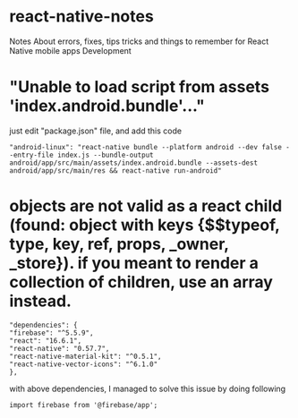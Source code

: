 # react-native-notes
Notes About errors, fixes, tips tricks and things to remember for React Native mobile apps Development

# "Unable to load script from assets 'index.android.bundle'..."
just edit "package.json" file, and add this code
```
"android-linux": "react-native bundle --platform android --dev false --entry-file index.js --bundle-output android/app/src/main/assets/index.android.bundle --assets-dest android/app/src/main/res && react-native run-android"
```

# objects are not valid as a react child (found: object with keys {$$typeof, type, key, ref, props, _owner, _store}). if you meant to render a collection of children, use an array instead.
```
"dependencies": {
"firebase": "^5.5.9",
"react": "16.6.1",
"react-native": "0.57.7",
"react-native-material-kit": "^0.5.1",
"react-native-vector-icons": "^6.1.0"
}, 
```
with above dependencies, I managed to solve this issue by doing following
```
import firebase from '@firebase/app';
```

